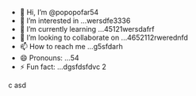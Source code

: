 - 👋 Hi, I’m @popopofar54
- 👀 I’m interested in ...wersdfe3336
- 🌱 I’m currently learning ...45121wersdafrf
- 💞️ I’m looking to collaborate on ...4652112rwerednfd
- 📫 How to reach me ...g5sfdarh
- 😄 Pronouns: ...54
- ⚡ Fun fact: ...dgsfdsfdvc
2
<!---
popopofar/popopofar is a ✨ special ✨ repository because its `README.md` (this file) appears on your GitHub profile.ggf
You can click the Preview link to take a look at your changes.
--->
c
asd
